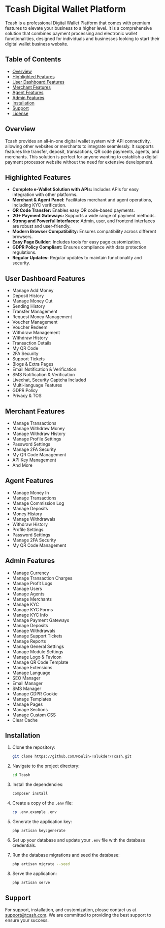 # Tcash Digital Wallet Platform

Tcash is a professional Digital Wallet Platform that comes with premium features to elevate your business to a higher level. It is a comprehensive solution that combines payment processing and electronic wallet functionalities, designed for individuals and businesses looking to start their digital wallet business website.

## Table of Contents
- [Overview](#overview)
- [Highlighted Features](#highlighted-features)
- [User Dashboard Features](#user-dashboard-features)
- [Merchant Features](#merchant-features)
- [Agent Features](#agent-features)
- [Admin Features](#admin-features)
- [Installation](#installation)
- [Support](#support)
- [License](#license)

## Overview

Tcash provides an all-in-one digital wallet system with API connectivity, allowing other websites or merchants to integrate seamlessly. It supports features like transfer, deposit, transactions, QR code payments, agents, and merchants. This solution is perfect for anyone wanting to establish a digital payment processor website without the need for extensive development.

## Highlighted Features
- **Complete e-Wallet Solution with APIs:** Includes APIs for easy integration with other platforms.
- **Merchant & Agent Panel:** Facilitates merchant and agent operations, including KYC verification.
- **QR Code Transfer:** Enables easy QR code-based payments.
- **20+ Payment Gateways:** Supports a wide range of payment methods.
- **Strong and Powerful Interfaces:** Admin, user, and frontend interfaces are robust and user-friendly.
- **Modern Browser Compatibility:** Ensures compatibility across different browsers.
- **Easy Page Builder:** Includes tools for easy page customization.
- **GDPR Policy Compliant:** Ensures compliance with data protection regulations.
- **Regular Updates:** Regular updates to maintain functionality and security.

## User Dashboard Features
- Manage Add Money
- Deposit History
- Manage Money Out
- Sending History
- Transfer Management
- Request Money Management
- Voucher Management
- Voucher Redeem
- Withdraw Management
- Withdraw History
- Transaction Details
- My QR Code
- 2FA Security
- Support Tickets
- Blogs & Extra Pages
- Email Notification & Verification
- SMS Notification & Verification
- Livechat, Security Captcha Included
- Multi-language Features
- GDPR Policy
- Privacy & TOS

## Merchant Features
- Manage Transactions
- Manage Withdraw Money
- Manage Withdraw History
- Manage Profile Settings
- Password Settings
- Manage 2FA Security
- My QR Code Management
- API Key Management
- And More

## Agent Features
- Manage Money In
- Manage Transactions
- Manage Commission Log
- Manage Deposits
- Money History
- Manage Withdrawals
- Withdraw History
- Profile Settings
- Password Settings
- Manage 2FA Security
- My QR Code Management

## Admin Features
- Manage Currency
- Manage Transaction Charges
- Manage Profit Logs
- Manage Users
- Manage Agents
- Manage Merchants
- Manage KYC
- Manage KYC Forms
- Manage KYC Info
- Manage Payment Gateways
- Manage Deposits
- Manage Withdrawals
- Manage Support Tickets
- Manage Reports
- Manage General Settings
- Manage Module Settings
- Manage Logo & Favicon
- Manage QR Code Template
- Manage Extensions
- Manage Language
- SEO Manager
- Email Manager
- SMS Manager
- Manage GDPR Cookie
- Manage Templates
- Manage Pages
- Manage Sections
- Manage Custom CSS
- Clear Cache

## Installation
1. Clone the repository:
    ```bash
    git clone https://github.com/Moulin-Talukder/Tcash.git
    ```

2. Navigate to the project directory:
    ```bash
    cd Tcash
    ```

3. Install the dependencies:
    ```bash
    composer install
    ```

4. Create a copy of the `.env` file:
    ```bash
    cp .env.example .env
    ```

5. Generate the application key:
    ```bash
    php artisan key:generate
    ```

6. Set up your database and update your `.env` file with the database credentials.

7. Run the database migrations and seed the database:
    ```bash
    php artisan migrate --seed
    ```

8. Serve the application:
    ```bash
    php artisan serve
    ```

## Support
For support, installation, and customization, please contact us at [support@tcash.com](mailto:support@tcash.com). We are committed to providing the best support to ensure your success.

